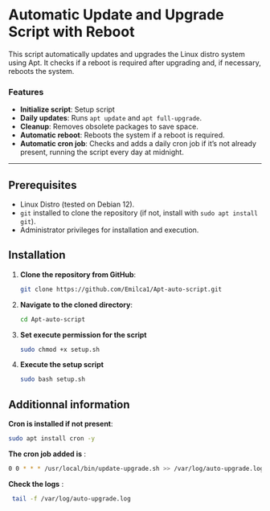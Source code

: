 # Automatic Update and Upgrade Script with Reboot

This script automatically updates and upgrades the Linux distro system using Apt. It checks if a reboot is required after upgrading and, if necessary, reboots the system.

### Features
- **Initialize script**: Setup script 
- **Daily updates**: Runs `apt update` and `apt full-upgrade`.
- **Cleanup**: Removes obsolete packages to save space.
- **Automatic reboot**: Reboots the system if a reboot is required.
- **Automatic cron job**: Checks and adds a daily cron job if it’s not already present, running the script every day at midnight.

---

## Prerequisites
- Linux Distro (tested on Debian 12).
- `git` installed to clone the repository (if not, install with `sudo apt install git`).
- Administrator privileges for installation and execution.

## Installation

1. **Clone the repository from GitHub**:

   ```bash
   git clone https://github.com/Emilca1/Apt-auto-script.git
2. **Navigate to the cloned directory**:
   ```bash
   cd Apt-auto-script
3. **Set execute permission for the script**
   ```bash
   sudo chmod +x setup.sh
4. **Execute the setup script**
   ```bash
   sudo bash setup.sh

## Additionnal information

**Cron is installed if not present**:
   ```bash
   sudo apt install cron -y
   ```
**The cron job added is** :
   ```bash
   0 0 * * * /usr/local/bin/update-upgrade.sh >> /var/log/auto-upgrade.log 2>&1
   ```
**Check the logs** :
   ```bash
    tail -f /var/log/auto-upgrade.log
